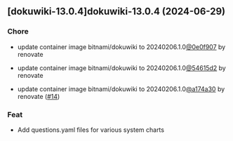 

## [dokuwiki-13.0.4]dokuwiki-13.0.4 (2024-06-29)

### Chore



- update container image bitnami/dokuwiki to 20240206.1.0[@0e0f907](https://github.com/0e0f907) by renovate

- update container image bitnami/dokuwiki to 20240206.1.0[@54615d2](https://github.com/54615d2) by renovate

- update container image bitnami/dokuwiki to 20240206.1.0[@a174a30](https://github.com/a174a30) by renovate ([#14](https://github.com/truecharts/charts/issues/14))

### Feat



- Add questions.yaml files for various system charts